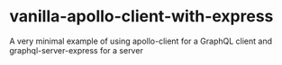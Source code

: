 # vanilla-apollo-client-with-express
A very minimal example of using apollo-client for a GraphQL client and graphql-server-express for a server
